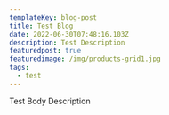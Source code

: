 ```yaml
---
templateKey: blog-post
title: Test Blog
date: 2022-06-30T07:48:16.103Z
description: Test Description
featuredpost: true
featuredimage: /img/products-grid1.jpg
tags:
  - test
---
```

Test Body Description